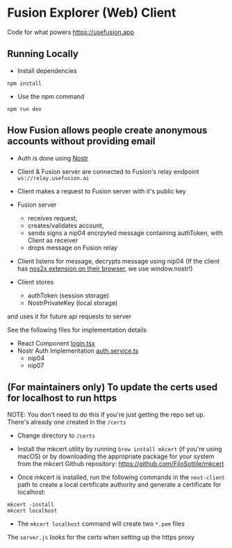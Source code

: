 # Fusion Explorer (Web) Client

Code for what powers https://usefusion.app

## Running Locally

- Install dependencies

```
npm install
```

- Use the npm command

```
npm run dev
```

## How Fusion allows people create anonymous accounts without providing email

- Auth is done using [Nostr](https://nostr.com)
- Client & Fusion server are connected to Fusion's relay endpoint `ws://relay.usefusion.ai`
- Client makes a request to Fusion server with it's public key
- Fusion server
  - receives request,
  - creates/validates account,
  - sends signs a nip04 encrpyted message containing authToken, with Client as receiver
  - drops message on Fusion relay
- Client listens for message, decrypts message using nip04 (If the client has [nos2x extension on their browser](https://chromewebstore.google.com/detail/nos2x/kpgefcfmnafjgpblomihpgmejjdanjjp), we use window.nostr!)

- Client stores
  - authToken (session storage)
  - NostrPrivateKey (local storage)

and uses it for future api requests to server

See the following files for implementation details

- React Component [login.tsx](src/pages/auth/login.tsx)
- Nostr Auth Implementation [auth.service.ts](src/services/auth.service.ts)
  - nip04
  - nip07

## (For maintainers only) To update the certs used for localhost to run https

NOTE: You don't need to do this if you're just getting the repo set up. There's already one created in the `/certs`

- Change directory to `/certs`

- Install the mkcert utility by running
  `brew install mkcert` (if you're using macOS) or
  by downloading the appropriate package for your system from the mkcert Github repository: https://github.com/FiloSottile/mkcert

- Once mkcert is installed, run the following commands in the `next-client` path to create a local certificate authority and generate a certificate for localhost:

```
mkcert -install
mkcert localhost
```

- The `mkcert localhost` command will create two `*.pem` files

The `server.js` looks for the certs when setting up the https proxy
